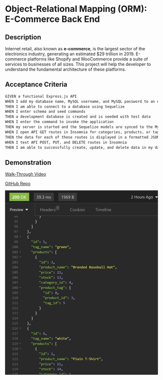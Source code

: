 # Object-Relational Mapping (ORM): E-Commerce Back End

## Description

Internet retail, also known as **e-commerce**, is the largest sector of the electronics industry, generating an estimated $29 trillion in 2019. E-commerce platforms like Shopify and WooCommerce provide a suite of services to businesses of all sizes. This project will help the developer to understand
the fundamental architecture of these platforms.

## Acceptance Criteria

```md
GIVEN a functional Express.js API
WHEN I add my database name, MySQL username, and MySQL password to an environment variable file
THEN I am able to connect to a database using Sequelize
WHEN I enter schema and seed commands
THEN a development database is created and is seeded with test data
WHEN I enter the command to invoke the application
THEN my server is started and the Sequelize models are synced to the MySQL database
WHEN I open API GET routes in Insomnia for categories, products, or tags
THEN the data for each of these routes is displayed in a formatted JSON
WHEN I test API POST, PUT, and DELETE routes in Insomnia
THEN I am able to successfully create, update, and delete data in my database
```

## Demonstration

[Walk-Through Video](https://drive.google.com/file/d/1MMQNnx7WRmwUFpR4iUGSi4-CiPTxg8Cp/view)

[GitHub Repo](https://github.com/trizziehuynh/E-Commerce-Back-End)

![Demontration Photo](ecommerce.png)

